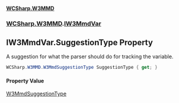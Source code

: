 #### [WCSharp.W3MMD](index.md 'index')
### [WCSharp.W3MMD](WCSharp.W3MMD.md 'WCSharp.W3MMD').[IW3MmdVar](WCSharp.W3MMD.IW3MmdVar.md 'WCSharp.W3MMD.IW3MmdVar')

## IW3MmdVar.SuggestionType Property

A suggestion for what the parser should do for tracking the variable.

```csharp
WCSharp.W3MMD.W3MmdSuggestionType SuggestionType { get; }
```

#### Property Value
[W3MmdSuggestionType](WCSharp.W3MMD.W3MmdSuggestionType.md 'WCSharp.W3MMD.W3MmdSuggestionType')